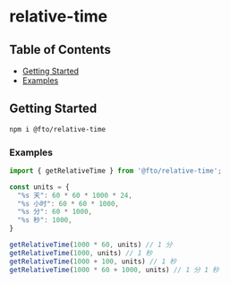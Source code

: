 # relative-time

## Table of Contents

- [Getting Started](#getting_started)
- [Examples](#usage)


## Getting Started <a name = "getting_started"></a>

```bash
npm i @fto/relative-time
```

### Examples <a name = "usage"></a>

```javascript
import { getRelativeTime } from '@fto/relative-time';

const units = {
  "%s 天": 60 * 60 * 1000 * 24,
  "%s 小时": 60 * 60 * 1000,
  "%s 分": 60 * 1000,
  "%s 秒": 1000,
}

getRelativeTime(1000 * 60, units) // 1 分
getRelativeTime(1000, units) // 1 秒
getRelativeTime(1000 + 100, units) // 1 秒
getRelativeTime(1000 * 60 + 1000, units) // 1 分 1 秒

```


